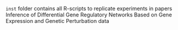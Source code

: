`inst` folder contains all R-scripts to replicate experiments in papers Inference of Differential Gene Regulatory Networks Based on Gene Expression and Genetic Perturbation data